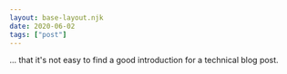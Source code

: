 ```yaml
---
layout: base-layout.njk
date: 2020-06-02
tags: ["post"]
---
```


... that it's not easy to find a good introduction for a technical blog post.
